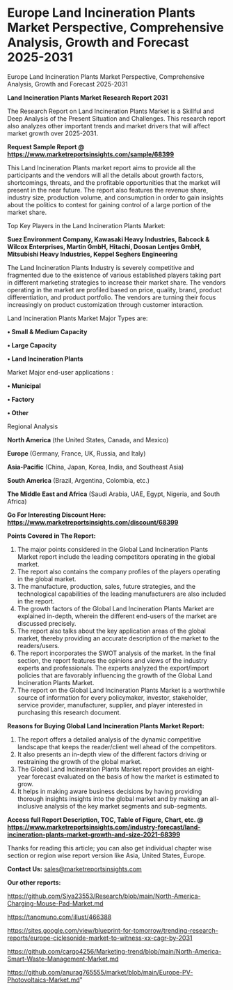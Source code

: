 # Europe Land Incineration Plants Market Perspective, Comprehensive Analysis, Growth and Forecast 2025-2031
Europe Land Incineration Plants Market Perspective, Comprehensive Analysis, Growth and Forecast 2025-2031

<strong>Land Incineration Plants Market Research Report 2031</strong>

The Research Report on Land Incineration Plants Market is a Skillful and Deep Analysis of the Present Situation and Challenges. This research report also analyzes other important trends and market drivers that will affect market growth over 2025-2031.

<strong>Request Sample Report @ <a href=https://www.marketreportsinsights.com/sample/68399>https://www.marketreportsinsights.com/sample/68399</a></strong>

This Land Incineration Plants market report aims to provide all the participants and the vendors will all the details about growth factors, shortcomings, threats, and the profitable opportunities that the market will present in the near future. The report also features the revenue share, industry size, production volume, and consumption in order to gain insights about the politics to contest for gaining control of a large portion of the market share.

Top Key Players in the Land Incineration Plants Market:

<strong>Suez Environment Company, Kawasaki Heavy Industries, Babcock & Wilcox Enterprises, Martin GmbH, Hitachi, Doosan Lentjes GmbH, Mitsubishi Heavy Industries, Keppel Seghers Engineering</strong>

The Land Incineration Plants Industry is severely competitive and fragmented due to the existence of various established players taking part in different marketing strategies to increase their market share. The vendors operating in the market are profiled based on price, quality, brand, product differentiation, and product portfolio. The vendors are turning their focus increasingly on product customization through customer interaction.

Land Incineration Plants Market Major Types are:

<strong>• Small & Medium Capacity

• Large Capacity

• Land Incineration Plants</strong>

Market Major end-user applications :

<strong>• Municipal

• Factory

• Other</strong>

Regional Analysis

</u><strong><b>North America</b></strong> (the United States, Canada, and Mexico)

<strong><b>Europe </b></strong>(Germany, France, UK, Russia, and Italy)

<strong><b>Asia-Pacific</b></strong> (China, Japan, Korea, India, and Southeast Asia)

<strong><b>South America</b></strong> (Brazil, Argentina, Colombia, etc.)

<strong><b>The Middle East and Africa</b></strong> (Saudi Arabia, UAE, Egypt, Nigeria, and South Africa)

<strong>Go For Interesting Discount Here: <a href=https://www.marketreportsinsights.com/discount/68399>https://www.marketreportsinsights.com/discount/68399</a></strong>

<strong>Points Covered in The Report:</strong>
<ol>
  <li>The major points considered in the Global Land Incineration Plants Market report include the leading competitors operating in the global market.</li>
  <li>The report also contains the company profiles of the players operating in the global market.</li>
  <li>The manufacture, production, sales, future strategies, and the technological capabilities of the leading manufacturers are also included in the report.</li>
  <li>The growth factors of the Global Land Incineration Plants Market are explained in-depth, wherein the different end-users of the market are discussed precisely.</li>
  <li>The report also talks about the key application areas of the global market, thereby providing an accurate description of the market to the readers/users.</li>
  <li>The report incorporates the SWOT analysis of the market. In the final section, the report features the opinions and views of the industry experts and professionals. The experts analyzed the export/import policies that are favorably influencing the growth of the Global Land Incineration Plants Market.</li>
  <li>The report on the Global Land Incineration Plants Market is a worthwhile source of information for every policymaker, investor, stakeholder, service provider, manufacturer, supplier, and player interested in purchasing this research document.</li>
</ol>
<strong>Reasons for Buying Global Land Incineration Plants Market Report:</strong>

<ol>
  <li>The report offers a detailed analysis of the dynamic competitive landscape that keeps the reader/client well ahead of the competitors.</li>
  <li>It also presents an in-depth view of the different factors driving or restraining the growth of the global market.</li>
  <li>The Global Land Incineration Plants Market report provides an eight-year forecast evaluated on the basis of how the market is estimated to grow.</li>
  <li>It helps in making aware business decisions by having providing thorough insights insights into the global market and by making an all-inclusive analysis of the key market segments and sub-segments.</li>
</ol>
<strong>Access full Report Description, TOC, Table of Figure, Chart, etc. @ <a href=https://www.marketreportsinsights.com/industry-forecast/land-incineration-plants-market-growth-and-size-2021-68399>https://www.marketreportsinsights.com/industry-forecast/land-incineration-plants-market-growth-and-size-2021-68399</a></strong>


Thanks for reading this article; you can also get individual chapter wise section or region wise report version like Asia, United States, Europe.

<strong>Contact Us:</strong>
sales@marketreportsinsights.com

<strong>Our other reports:</strong>

<a href=https://github.com/Siya23553/Research/blob/main/North-America-Charging-Mouse-Pad-Market.md>https://github.com/Siya23553/Research/blob/main/North-America-Charging-Mouse-Pad-Market.md</a>

<a href=https://tanomuno.com/illust/466388>https://tanomuno.com/illust/466388</a>

<a href=https://sites.google.com/view/blueprint-for-tomorrow/trending-research-reports/europe-ciclesonide-market-to-witness-xx-cagr-by-2031>https://sites.google.com/view/blueprint-for-tomorrow/trending-research-reports/europe-ciclesonide-market-to-witness-xx-cagr-by-2031</a>

<a href=https://github.com/cargo4256/Marketing-trend/blob/main/North-America-Smart-Waste-Management-Market.md>https://github.com/cargo4256/Marketing-trend/blob/main/North-America-Smart-Waste-Management-Market.md</a>

<a href=https://github.com/anurag765555/market/blob/main/Europe-PV-Photovoltaics-Market.md>https://github.com/anurag765555/market/blob/main/Europe-PV-Photovoltaics-Market.md</a>"
